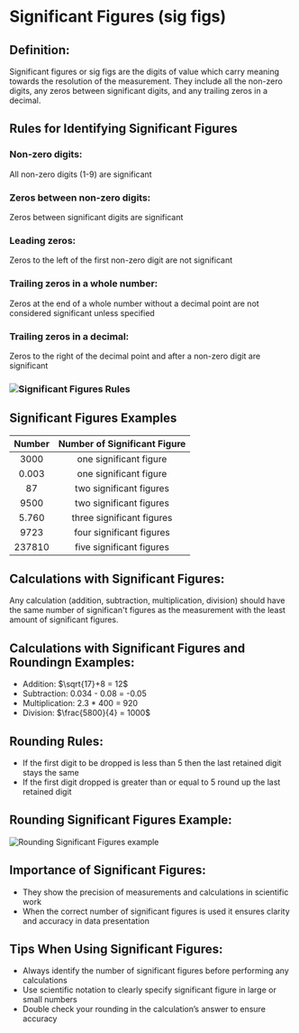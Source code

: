# Significant Figures (sig figs)

## Definition: 
Significant figures or sig figs are the digits of value which carry meaning towards the resolution of the measurement. They include all the non-zero digits, any zeros between significant digits, and any trailing zeros in a decimal. 

## Rules for Identifying Significant Figures

### Non-zero digits:
All non-zero digits (1-9) are significant 

### Zeros between non-zero digits:
Zeros between significant digits are significant 

### Leading zeros:
Zeros to the left of the first non-zero digit are not significant

### Trailing zeros in a whole number:
Zeros at the end of a whole number without a decimal point are not considered significant unless specified 

### Trailing zeros in a decimal:
Zeros to the right of the decimal point and after a non-zero digit are significant

### ![Significant Figures Rules](https://passyworldofmathematics.com/Images/pwmImagesFive/SignificantFiguresTwo550x442JPG.jpg)

## Significant Figures Examples

| Number   | Number of Significant Figure   |
| :-----:  | :---------------------------:  |
| 3000     | one significant figure         |
| 0.003    | one significant figure         |
| 87       | two significant figures        |
| 9500     | two significant figures        |
| 5.760    | three significant figures      |
| 9723     | four significant figures       |
| 237810   | five significant figures       |

## Calculations with Significant Figures:

Any calculation (addition, subtraction, multiplication, division) should have the same number of significan't figures as the measurement with the least amount of significant figures. 

## Calculations with Significant Figures and Roundingn Examples:
- Addition: $\sqrt{17}+8 = 12$
- Subtraction: 0.034 - 0.08 = -0.05
- Multiplication: 2.3 * 400 = 920
- Division: $\frac{5800}{4} = 1000$  

## Rounding Rules:
* If the first digit to be dropped is less than 5 then the last retained digit stays the same
* If the first digit dropped is greater than or equal to 5 round up the last retained digit

## Rounding Significant Figures Example:
![Rounding Significant Figures example](https://study.com/cimages/multimages/16/rounding_numbers_example.png)

## Importance of Significant Figures:

- They show the precision of measurements and calculations in scientific work
- When the correct number of significant figures is used it ensures clarity and accuracy in data presentation 

## Tips When Using Significant Figures:

- Always identify the number of significant figures before performing any calculations
- Use scientific notation to clearly specify significant figure in large or small numbers
- Double check your rounding in the calculation’s answer to ensure accuracy 
